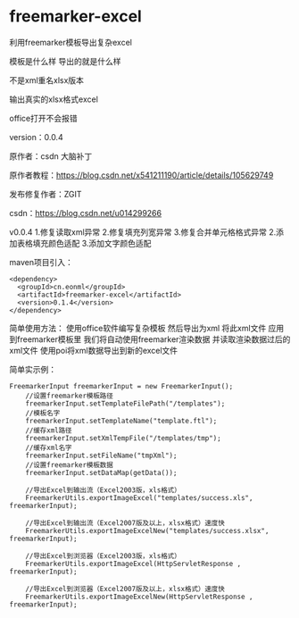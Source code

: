 # freemarker-excel

利用freemarker模板导出复杂excel

模板是什么样 导出的就是什么样

不是xml重名xlsx版本

输出真实的xlsx格式excel

office打开不会报错

version：0.0.4

原作者：csdn 大脑补丁

原作者教程：https://blog.csdn.net/x541211190/article/details/105629749

发布修复作者：ZGIT

csdn：https://blog.csdn.net/u014299266

v0.0.4
1.修复读取xml异常
2.修复填充列宽异常
3.修复合并单元格格式异常
2.添加表格填充颜色适配
3.添加文字颜色适配

maven项目引入：

    <dependency>
      <groupId>cn.eonml</groupId>
      <artifactId>freemarker-excel</artifactId>
      <version>0.1.4</version>
    </dependency>

简单使用方法：
使用office软件编写复杂模板 然后导出为xml
将此xml文件 应用到freemarker模板里
我们将自动使用freemarker渲染数据
并读取渲染数据过后的xml文件
使用poi将xml数据导出到新的excel文件

简单实示例：

    FreemarkerInput freemarkerInput = new FreemarkerInput();
        //设置freemarker模板路径
        freemarkerInput.setTemplateFilePath("/templates");
        //模板名字
        freemarkerInput.setTemplateName("template.ftl");
        //缓存xml路径
        freemarkerInput.setXmlTempFile("/templates/tmp");
        //缓存xml名字
        freemarkerInput.setFileName("tmpXml");
        //设置freemarker模板数据
        freemarkerInput.setDataMap(getData());

        //导出Excel到输出流（Excel2003版，xls格式）
        FreemarkerUtils.exportImageExcel("templates/success.xls", freemarkerInput);

        //导出Excel到输出流（Excel2007版及以上，xlsx格式）速度快
        FreemarkerUtils.exportImageExcelNew("templates/success.xlsx", freemarkerInput);

        //导出Excel到浏览器（Excel2003版，xls格式）
        FreemarkerUtils.exportImageExcel(HttpServletResponse , freemarkerInput);

        //导出Excel到浏览器（Excel2007版及以上，xlsx格式）速度快
        FreemarkerUtils.exportImageExcelNew(HttpServletResponse , freemarkerInput);
	
    
